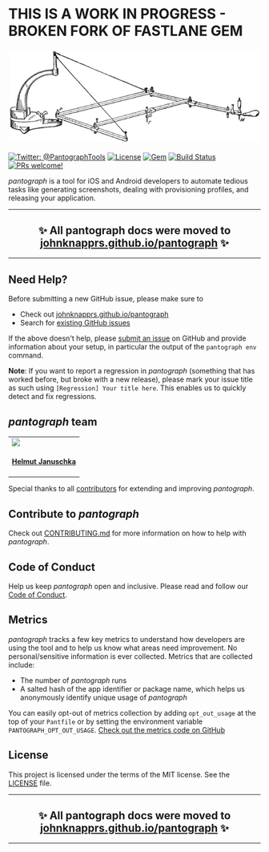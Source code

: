# THIS IS A WORK IN PROGRESS - BROKEN FORK OF FASTLANE GEM

<h3 align="center">

  <a href="https://github.com/johnknapprs/pantograph/blob/master/docs/docs/img/pantograph_text.png">
  <img src="https://github.com/johnknapprs/pantograph/blob/master/docs/docs/img/pantograph_text.png?raw=true" alt="pantograph Logo" width="500">
  </a>
</h3>

[![Twitter: @PantographTools](https://img.shields.io/badge/contact-@PantographTools-blue.svg?style=flat)](https://twitter.com/PantographTools)
[![License](https://img.shields.io/badge/license-MIT-green.svg?style=flat)](https://github.com/johnknapprs/pantograph/blob/master/LICENSE)
[![Gem](https://img.shields.io/gem/v/pantograph.svg?style=flat)](https://rubygems.org/gems/pantograph)
[![Build Status](https://img.shields.io/circleci/project/github/johnknapprs/pantograph/master.svg)](https://circleci.com/gh/pantograph/pantograph)
[![PRs welcome!](https://img.shields.io/badge/PRs-welcome-brightgreen.svg)](https://github.com/johnknapprs/pantograph/blob/master/CONTRIBUTING.md)

_pantograph_ is a tool for iOS and Android developers to automate tedious tasks like generating screenshots, dealing with provisioning profiles, and releasing your application.

<hr />
<h2 align="center">
  ✨ All pantograph docs were moved to <a href="https://johnknapprs.github.io/pantograph/">johnknapprs.github.io/pantograph</a> ✨
</h2>
<hr />

## Need Help?

Before submitting a new GitHub issue, please make sure to

- Check out [johnknapprs.github.io/pantograph](https://johnknapprs.github.io/pantograph)
- Search for [existing GitHub issues](https://github.com/johnknapprs/pantograph/issues)

If the above doesn't help, please [submit an issue](https://github.com/johnknapprs/pantograph/issues) on GitHub and provide information about your setup, in particular the output of the `pantograph env` command.

**Note**: If you want to report a regression in _pantograph_ (something that has worked before, but broke with a new release), please mark your issue title as such using `[Regression] Your title here`. This enables us to quickly detect and fix regressions.

## _pantograph_ team

<!-- This table is regenerated and resorted on each release -->
<table id='team'>
<tr>
<td id='john knapp'>
<a href='https://github.com/johnknapprs'>
<img src='https://github.com/johnknapprs.png?size=140'>
</a>
<h4 align='center'><a href='https://twitter.com/petrosichor'>Helmut Januschka</a></h4>
</td>
</tr>
</table>

Special thanks to all [contributors](https://github.com/johnknapprs/pantograph/graphs/contributors) for extending and improving _pantograph_.

## Contribute to _pantograph_

Check out [CONTRIBUTING.md](CONTRIBUTING.md) for more information on how to help with _pantograph_.

## Code of Conduct

Help us keep _pantograph_ open and inclusive. Please read and follow our [Code of Conduct](https://github.com/johnknapprs/pantograph/blob/master/CODE_OF_CONDUCT.md).

## Metrics
 
_pantograph_ tracks a few key metrics to understand how developers are using the tool and to help us know what areas need improvement. No personal/sensitive information is ever collected. Metrics that are collected include: 
 
* The number of _pantograph_ runs
* A salted hash of the app identifier or package name, which helps us anonymously identify unique usage of _pantograph_
 
You can easily opt-out of metrics collection by adding `opt_out_usage` at the top of your `Pantfile` or by setting the environment variable `PANTOGRAPH_OPT_OUT_USAGE`. [Check out the metrics code on GitHub](https://github.com/johnknapprs/pantograph/tree/master/pantograph_core/lib/pantograph_core/analytics)

## License

This project is licensed under the terms of the MIT license. See the [LICENSE](LICENSE) file.

<hr />
<h2 align="center">
  ✨ All pantograph docs were moved to <a href="https://johnknapprs.github.io/pantograph/">johnknapprs.github.io/pantograph</a> ✨
</h2>
<hr />
